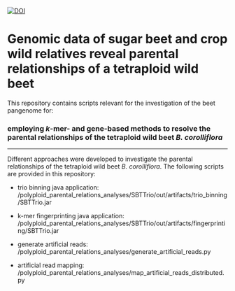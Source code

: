 [![DOI](https://zenodo.org/badge/DOI/10.5281/zenodo.8090594.svg)](https://doi.org/10.5281/zenodo.8090594)

# Genomic data of sugar beet and crop wild relatives reveal parental relationships of a tetraploid wild beet

This repository contains scripts relevant for the investigation of the beet pangenome for:

### employing *k*-mer- and gene-based methods to resolve the parental relationships of the tetraploid wild beet *B. corolliflora*

------------------------------------

Different approaches were developed to investigate the parental relationships of the tetraploid wild beet *B. corolliflora*. The following scripts are provided in this repository:

- trio binning java application:
/polyploid_parental_relations_analyses/SBTTrio/out/artifacts/trio_binning/SBTTrio.jar

- k-mer fingerprinting java application:
/polyploid_parental_relations_analyses/SBTTrio/out/artifacts/fingerprinting/SBTTrio.jar

- generate artificial reads:
/polyploid_parental_relations_analyses/generate_artificial_reads.py

- artificial read mapping:
/polyploid_parental_relations_analyses/map_artificial_reads_distributed.py
